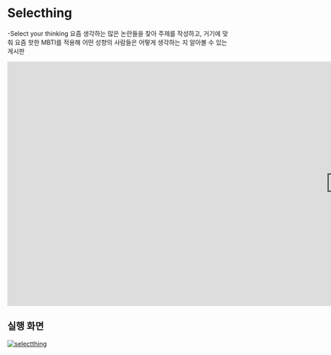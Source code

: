 # Selecthing
-Select your thinking
요즘 생각하는 많은 논란들을 찾아 주제를 작성하고, 거기에 맞춰 요즘 핫한 MBTI를 적용해 어떤 성향의 사람들은 어떻게 생각하는 지 알아볼 수 있는 게시판



<iframe width="1519" height="553" src="https://www.youtube.com/embed/sxLikOiE2X0" title="selecthing" frameborder="0" allow="accelerometer; autoplay; clipboard-write; encrypted-media; gyroscope; picture-in-picture" allowfullscreen></iframe>

<h2>실행 화면</h2>



[![selectthing](https://user-images.githubusercontent.com/97043760/188316668-cefa9c12-3d93-41f5-8661-4b753e332065.JPG)](https://youtu.be/sxLikOiE2X0&t=104s)
